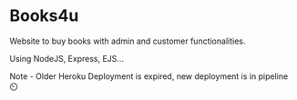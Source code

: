 # Books4u
Website to buy books with admin and customer functionalities.

Using NodeJS, Express, EJS...

Note - Older Heroku Deployment is expired, new deployment is in pipeline ⏲️ 
